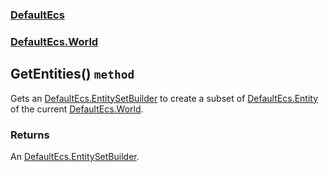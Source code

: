 ### [DefaultEcs](./DefaultEcs.md 'DefaultEcs')
### [DefaultEcs.World](./DefaultEcs-World.md 'DefaultEcs.World')
## GetEntities() `method`
Gets an [DefaultEcs.EntitySetBuilder](./DefaultEcs-EntitySetBuilder.md 'DefaultEcs.EntitySetBuilder') to create a subset of [DefaultEcs.Entity](./DefaultEcs-Entity.md 'DefaultEcs.Entity') of the current [DefaultEcs.World](./DefaultEcs-World.md 'DefaultEcs.World').
### Returns
An [DefaultEcs.EntitySetBuilder](./DefaultEcs-EntitySetBuilder.md 'DefaultEcs.EntitySetBuilder').
